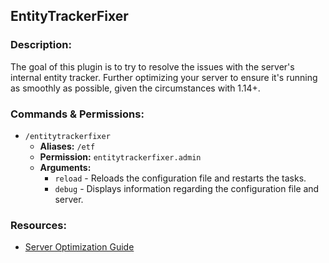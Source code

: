 ## EntityTrackerFixer

### Description:

The goal of this plugin is to try to resolve the issues with the server's internal entity tracker. Further optimizing
your server to ensure it's running as smoothly as possible, given the circumstances with 1.14+.

### Commands & Permissions:

* `/entitytrackerfixer`
    * **Aliases:** `/etf`
    * **Permission:** `entitytrackerfixer.admin`
    * **Arguments:**
        * `reload` - Reloads the configuration file and restarts the tasks.
        * `debug` - Displays information regarding the configuration file and server.

### Resources:

* [Server Optimization Guide](https://www.spigotmc.org/threads/283181/)
